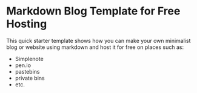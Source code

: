 # Markdown Blog Template for Free Hosting

This quick starter template shows how you can make your own minimalist blog or website using markdown and host it for free on places such as: 
* Simplenote
* pen.io
* pastebins
* private bins
* etc.
